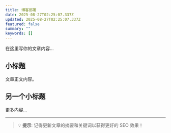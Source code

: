 ```yaml
---
title: 博客部署
date: 2025-08-27T02:25:07.337Z
updated: 2025-08-27T02:25:07.337Z
featured: false
summary: ""
keywords: []
---
```


在这里写你的文章内容...

## 小标题

文章正文内容。

## 另一个小标题

更多内容...

---

> 💡 **提示**: 记得更新文章的摘要和关键词以获得更好的 SEO 效果！

